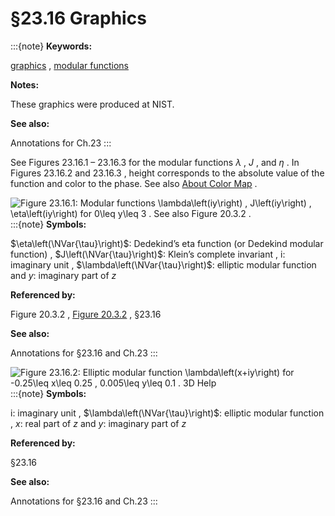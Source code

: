 # §23.16 Graphics

:::{note}
**Keywords:**

[graphics](http://dlmf.nist.gov/search/search?q=graphics) , [modular functions](http://dlmf.nist.gov/search/search?q=modular%20functions)

**Notes:**

These graphics were produced at NIST.

**See also:**

Annotations for Ch.23
:::

See Figures 23.16.1 – 23.16.3 for the modular functions $\lambda$ , $J$ , and $\eta$ . In Figures 23.16.2 and 23.16.3 , height corresponds to the absolute value of the function and color to the phase. See also [About Color Map](./help/vrml/aboutcolor.md "In Viewing DLMF Interactive 3D Graphics ‣ Need Help?") .

<a id="F1"></a>

![Figure 23.16.1: Modular functions $\lambda\left(iy\right)$ , $J\left(iy\right)$ , $\eta\left(iy\right)$ for $0\leq y\leq 3$ . See also Figure 20.3.2 .](23/16/F1.png)
:::{note}
**Symbols:**

$\eta\left(\NVar{\tau}\right)$: Dedekind’s eta function (or Dedekind modular function) , $J\left(\NVar{\tau}\right)$: Klein’s complete invariant , $\mathrm{i}$: imaginary unit , $\lambda\left(\NVar{\tau}\right)$: elliptic modular function and $y$: imaginary part of $z$

**Referenced by:**

Figure 20.3.2 , [Figure 20.3.2](./20.3.F2.mag.md "In §20.3 Graphics ‣ Properties ‣ Chapter 20 Theta Functions") , §23.16

**See also:**

Annotations for §23.16 and Ch.23
:::

<a id="fig1"></a>

![Figure 23.16.2: Elliptic modular function $\lambda\left(x+iy\right)$ for $-0.25\leq x\leq 0.25$ , $0.005\leq y\leq 0.1$ . 3D Help](23/16/F2.png)
:::{note}
**Symbols:**

$\mathrm{i}$: imaginary unit , $\lambda\left(\NVar{\tau}\right)$: elliptic modular function , $x$: real part of $z$ and $y$: imaginary part of $z$

**Referenced by:**

§23.16

**See also:**

Annotations for §23.16 and Ch.23
:::
